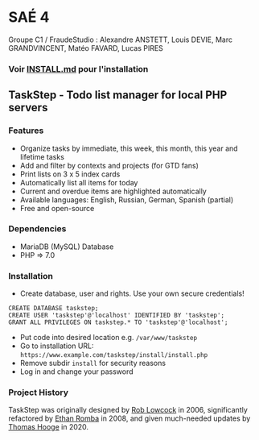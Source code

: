 # SAÉ 4

Groupe C1 / FraudeStudio : Alexandre ANSTETT, Louis DEVIE, Marc GRANDVINCENT, Matéo FAVARD, Lucas PIRES

### Voir [INSTALL.md](INSTALL.md) pour l'installation

## TaskStep - Todo list manager for local PHP servers

### Features

- Organize tasks by immediate, this week, this month, this year and lifetime tasks
- Add and filter by contexts and projects (for GTD fans)
- Print lists on 3 x 5 index cards
- Automatically list all items for today
- Current and overdue items are highlighted automatically
- Available languages: English, Russian, German, Spanish (partial)
- Free and open-source

### Dependencies

- MariaDB (MySQL) Database
- PHP => 7.0

### Installation

- Create database, user and rights. Use your own secure credentials!
```
CREATE DATABASE taskstep;
CREATE USER 'taskstep'@'localhost' IDENTIFIED BY 'taskstep';
GRANT ALL PRIVILEGES ON taskstep.* TO 'taskstep'@'localhost';
```
- Put code into desired location e.g. `/var/www/taskstep`
- Go to installation URL: `https://www.example.com/taskstep/install/install.php`
- Remove subdir `install` for security reasons
- Log in and change your password

### Project History

TaskStep was originally designed by [Rob Lowcock](https://github.com/rob-lowcock) in 2006, significantly refactored by [Ethan Romba](https://www.github.com/eromba) in 2008, and given much-needed updates by [Thomas Hooge](https://www.github.com/thooge) in 2020.
